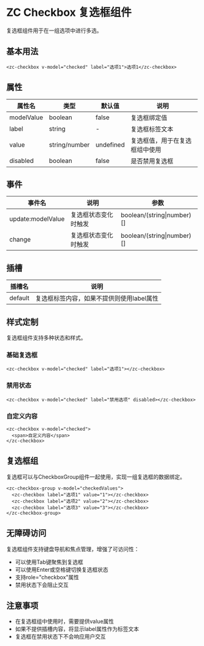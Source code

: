 

# ZC Checkbox 复选框组件

复选框组件用于在一组选项中进行多选。

## 基本用法

```vue
<zc-checkbox v-model="checked" label="选项1">选项1</zc-checkbox>
```

## 属性

| 属性名 | 类型 | 默认值 | 说明 |
|-------|------|-------|------|
| modelValue | boolean | false | 复选框绑定值 |
| label | string | - | 复选框标签文本 |
| value | string/number | undefined | 复选框值，用于在复选框组中使用 |
| disabled | boolean | false | 是否禁用复选框 |

## 事件

| 事件名 | 说明 | 参数 |
|-------|------|------|
| update:modelValue | 复选框状态变化时触发 | boolean/(string\|number)[] |
| change | 复选框状态变化时触发 | boolean/(string\|number)[] |

## 插槽

| 插槽名 | 说明 |
|-------|------|
| default | 复选框标签内容，如果不提供则使用label属性 |

## 样式定制

复选框组件支持多种状态和样式。

### 基础复选框

```vue
<zc-checkbox v-model="checked" label="选项1"></zc-checkbox>
```

### 禁用状态

```vue
<zc-checkbox v-model="checked" label="禁用选项" disabled></zc-checkbox>
```

### 自定义内容

```vue
<zc-checkbox v-model="checked">
  <span>自定义内容</span>
</zc-checkbox>
```

## 复选框组

复选框可以与CheckboxGroup组件一起使用，实现一组复选框的数据绑定。

```vue
<zc-checkbox-group v-model="checkedValues">
  <zc-checkbox label="选项1" value="1"></zc-checkbox>
  <zc-checkbox label="选项2" value="2"></zc-checkbox>
  <zc-checkbox label="选项3" value="3"></zc-checkbox>
</zc-checkbox-group>
```

## 无障碍访问

复选框组件支持键盘导航和焦点管理，增强了可访问性：

- 可以使用Tab键聚焦到复选框
- 可以使用Enter或空格键切换复选框状态
- 支持role="checkbox"属性
- 禁用状态下会阻止交互

## 注意事项

- 在复选框组中使用时，需要提供value属性
- 如果不提供插槽内容，将显示label属性作为标签文本
- 复选框在禁用状态下不会响应用户交互
